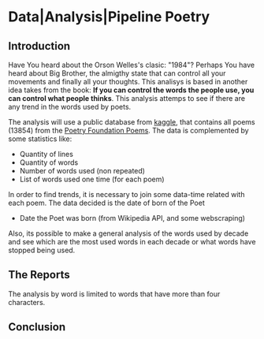 # Data|Analysis|Pipeline Poetry

## Introduction

Have You heard about the Orson Welles's clasic: "1984"?  Perhaps You have heard about Big Brother, the almigthy state that can control all your movements and finally all your thoughts. This analisys is based in another idea takes from the book: **If you can control the words the people use, you can control what people thinks**. This analysis attemps to see if there are any trend in the words used by poets. 

The analysis will use a public database from [kaggle](https://www.kaggle.com/tgdivy/poetry-foundation-poems/data#PoetryFoundationData.csv), that contains all poems (13854) from the [Poetry Foundation Poems](https://www.poetryfoundation.org). The data is complemented by some statistics like:

- Quantity of lines
- Quantity of words
- Number of words used (non repeated)
- List of words used one time (for each poem)

In order to find trends, it is necessary to join some data-time related with each poem. The data decided is the date of born of the Poet 
- Date the Poet was born (from Wikipedia API, and some webscraping)

Also, its possible to make a general analysis of the words used by decade and see which are the most used words in each decade or what words have stopped being used.

## The Reports

The analysis by word is limited to words that have more than four characters.

## Conclusion


